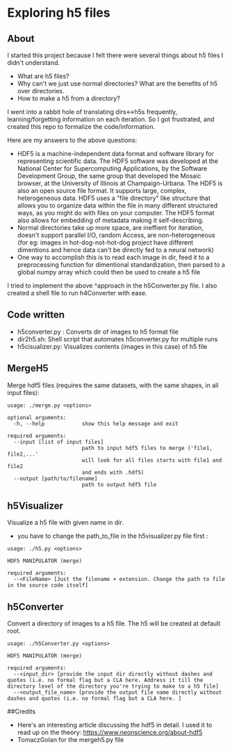 # Exploring h5 files

## About
I started this project because I felt there were several things about h5 files I didn't understand.
- What are h5 files?
- Why can't we just use normal directories? What are the benefits of h5 over directories. 
- How to make a h5 from a directory?

I went into a rabbit hole of translating dirs<->h5s frequently, learning/forgetting information on each iteration. So I got frustrated, and created this repo to formalize the code/information.

Here are my answers to the above questions: 
- HDF5 is a machine-independent data format and software library for representing scientific data. The HDF5 software was developed at the National Center for Supercomputing Applications, by the Software Development Group, the same group that developed the Mosaic browser, at the University of Illinois at Champaign-Urbana. The HDF5 is also an open source file format. It supports large, complex, heterogeneous data. HDF5 uses a "file directory" like structure that allows you to organize data within the file in many different structured ways, as you might do with files on your computer. The HDF5 format also allows for embedding of metadata making it self-describing. 
- Normal directories take up more space, are ineffient for iteration, doesn't support parallel I/O, random Access, are non-heterogeneous (for eg: images in hot-dog-not-hot-dog project have different dimentions and hence data can't be directly fed to a neural network)
- One way to accomplish this is to read each image in dir, feed it to a preprocessing function for dimentional standardization, then parsed to a global numpy array which could then be used to create a h5 file


I tried to implement the above ^approach in the h5Converter.py file. I also created a shell file to run h4Converter with ease.

## Code written
- h5converter.py : Converts dir of images to h5 format file
- dir2h5.sh: Shell script that automates h5converter.py for multiple runs
- h5cisualizer.py: Visualizes contents (images in this case) of h5 file

## MergeH5

Merge hdf5 files (requires the same datasets, with the same shapes,
in all input files):

```
usage: ./merge.py <options>

optional arguments:
  -h, --help            show this help message and exit

required arguments:
  --input [list of input files]
                        path to input hdf5 files to merge ('file1, file2,...'
                        will look for all files starts with file1 and file2
                        and ends with .hdf5)
  --output [path/to/filename]
                        path to output hdf5 file
```

## h5Visualizer
Visualize a h5 file with given name in dir.
- you have to change the path_to_file in the h5visualizer.py file first
:

```
usage: ./h5.py <options>

HDF5 MANIPULATOR (merge)

required arguments:
  --<FileName> [Just the filename + extension. Change the path to file in the source code itself]
```

## h5Converter
Convert a directory of images to a h5 file. The h5 will be created at default root.

```
usage: ./h5Converter.py <options>

HDF5 MANIPULATOR (merge)

required arguments:
  --<input_dir> [provide the input dir directly without dashes and quotes (i.e. no formal flag but a CLA here. Address it till the directory level of the directory you're trying to make to a h5 file]
  --<output_file_name> [provide the output file name directly without dashes and quotes (i.e. no formal flag but a CLA here. ]
```


##Credits
- Here's an interesting article discussing the hdf5 in detail. I used it to read up on the theory: https://www.neonscience.org/about-hdf5
- TomaczGolan for the mergeh5.py file